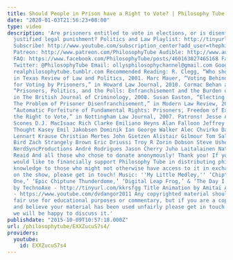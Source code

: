 ```yaml
---
title: Should People in Prison have a Right to Vote? | Philosophy Tube
date: "2020-01-03T21:56:23+08:00"
type: video
description: 'Are prisoners entitled to vote in elections, or is disenfranchisement
  justified legal punishment? Politics and Law Playlist: http://tinyurl.com/nljmqsu
  Subscribe! http://www.youtube.com/subscription_center?add_user=thephilosophytube
  Patreon: http://www.patreon.com/PhilosophyTube Audible: http://www.audibletrial.com/PhilosophyTube
  FAQ: https://www.facebook.com/PhilosophyTube/posts/460163027465168 Facebook: https://www.facebook.com/PhilosophyTube?ref=hl
  Twitter: @PhilosophyTube Email: ollysphilosophychannel@gmail.com Google+: google.com/+thephilosophytube
  realphilosophytube.tumblr.com Recommended Reading: R. Clegg, “Who should vote?”
  in Texas Review of Law and Politics, 2001. Marc Mauer, “Voting Behind Bars: An Argument
  for Voting by Prisoners,” in Howard Law Journal, 2010. Cormac Behan and Ian O’Donnell,
  “Prisoners, Politics, and the Polls: Enfranchisement and the Burden of Responsibility,”
  in The British Journal of Criminology, 2008. Susan Easton, “Electing the Electorate:
  The Problem of Prisoner Disenfranchisement,” in Modern Law Review, 2006. Steve Foster,
  “Automatic Forfeiture of Fundamental Rights: Prisoners, Freedom of Expressions and
  the Right to Vote,” in Nottingham Law Journal, 2007. Patrons! Jesse Austin Intimidating
  Scones D.J. MacIsaac Rich Clarke Emiliano Heyns Alan Falloon Jeffrey Grasped in
  Thought Kasey Emil Jakobsen Dominik Ian George Walker Alec Chvirko David Stewart
  Lennart Krause Christian Mertes John Gietzen Alistair Gilmour Tom Saleeba Dalton
  Bird Zach Strangely Brown Eric Driussi Troy R Zorin Dobson Steve Usher TheLitCritGuy
  NerdSyncProductions André Rodrigues Jason Cherry Juho Laitalainen Nathan Warre Joshua
  Reaid And all those who chose to donate anonymously! Thank you! If you or your organisation
  would like to financially support Philosophy Tube in distributing philosophical
  knowledge to those who might not otherwise have access to it in exchange for credits
  on the show, please get in touch! Music: ''My Little Medley,'' ‘Chiptune Anthem
  One,’ ‘Epic Chiptune Thunderdome,’ ‘Digital Leap Frog,’ & ‘The Day I Die – Remastered’
  by TechnoAxe - http://tinyurl.com/kkrsfgg Title Animation by Amitai Angor AA VFX
  - https://www.youtube.com/dvdangor2011 Any copyrighted material should fall under
  fair use for educational purposes or commentary, but if you are a copyright holder
  and believe your material has been used unfairly please get in touch with us and
  we will be happy to discuss it.'
publishdate: "2015-10-09T10:57:18.000Z"
url: /philosophytube/EXXZucuS7s4/
providers:
  youtube:
    id: EXXZucuS7s4
---
```

